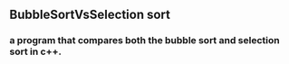 ## BubbleSortVsSelection sort

### a program that compares both the bubble sort and selection sort in c++.